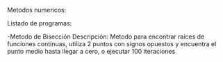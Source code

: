 Metodos numericos:

Listado de programas: 

-Metodo de Bisección
Descripción: Metodo para encontrar raices de funciones continuas, utiliza 2 puntos con signos opuestos y encuentra el punto medio hasta llegar a cero, o ejecutar 100 iteraciones
